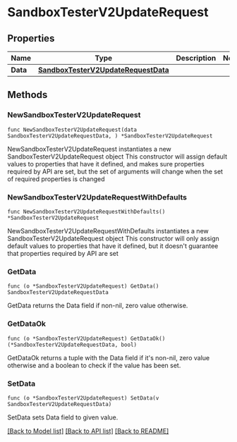 # SandboxTesterV2UpdateRequest

## Properties

Name | Type | Description | Notes
------------ | ------------- | ------------- | -------------
**Data** | [**SandboxTesterV2UpdateRequestData**](SandboxTesterV2UpdateRequestData.md) |  | 

## Methods

### NewSandboxTesterV2UpdateRequest

`func NewSandboxTesterV2UpdateRequest(data SandboxTesterV2UpdateRequestData, ) *SandboxTesterV2UpdateRequest`

NewSandboxTesterV2UpdateRequest instantiates a new SandboxTesterV2UpdateRequest object
This constructor will assign default values to properties that have it defined,
and makes sure properties required by API are set, but the set of arguments
will change when the set of required properties is changed

### NewSandboxTesterV2UpdateRequestWithDefaults

`func NewSandboxTesterV2UpdateRequestWithDefaults() *SandboxTesterV2UpdateRequest`

NewSandboxTesterV2UpdateRequestWithDefaults instantiates a new SandboxTesterV2UpdateRequest object
This constructor will only assign default values to properties that have it defined,
but it doesn't guarantee that properties required by API are set

### GetData

`func (o *SandboxTesterV2UpdateRequest) GetData() SandboxTesterV2UpdateRequestData`

GetData returns the Data field if non-nil, zero value otherwise.

### GetDataOk

`func (o *SandboxTesterV2UpdateRequest) GetDataOk() (*SandboxTesterV2UpdateRequestData, bool)`

GetDataOk returns a tuple with the Data field if it's non-nil, zero value otherwise
and a boolean to check if the value has been set.

### SetData

`func (o *SandboxTesterV2UpdateRequest) SetData(v SandboxTesterV2UpdateRequestData)`

SetData sets Data field to given value.



[[Back to Model list]](../README.md#documentation-for-models) [[Back to API list]](../README.md#documentation-for-api-endpoints) [[Back to README]](../README.md)



